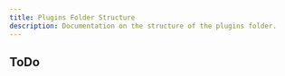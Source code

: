 ```yaml
---
title: Plugins Folder Structure
description: Documentation on the structure of the plugins folder.
---
```


## ToDo